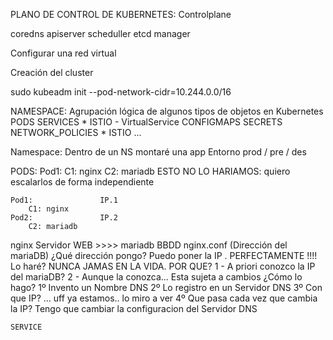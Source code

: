 
PLANO DE CONTROL DE KUBERNETES: Controlplane

coredns
apiserver
scheduller
etcd
manager


Configurar una red virtual

Creación del cluster

sudo kubeadm init --pod-network-cidr=10.244.0.0/16


NAMESPACE:
    Agrupación lógica de algunos tipos de objetos en Kubernetes
                                            PODS
                                            SERVICES             * ISTIO - VirtualService
                                            CONFIGMAPS
                                            SECRETS
                                            NETWORK_POLICIES    * ISTIO
                                            ...
                                            
Namespace:
    Dentro de un NS montaré una app
    Entorno prod / pre / des
    
    


PODS:
    Pod1:
        C1: nginx
        C2: mariadb
ESTO NO LO HARIAMOS: quiero escalarlos de forma independiente

    Pod1:               IP.1
        C1: nginx
    Pod2:               IP.2
        C2: mariadb

nginx   Servidor WEB  >>>> mariadb BBDD
    nginx.conf (Dirección del mariaDB)
    ¿Qué dirección pongo?
        Puedo poner la IP . PERFECTAMENTE !!!!
        Lo haré? NUNCA JAMAS EN LA VIDA. POR QUE?
            1 - A priori conozco la IP del mariaDB?
            2 - Aunque la conozca... Esta sujeta a cambios
    ¿Cómo lo hago?
        1º Invento un Nombre DNS
        2º Lo registro en un Servidor DNS
            3º Con que IP? ... uff ya estamos.. lo miro a ver
        4º Que pasa cada vez que cambia la IP?
            Tengo que cambiar la configuracion del Servidor DNS

    SERVICE
